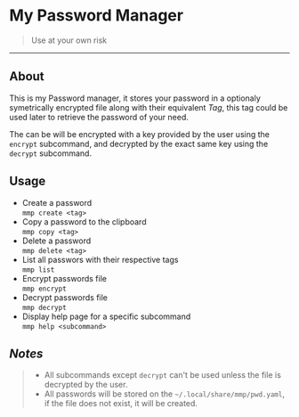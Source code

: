 # My Password Manager
> Use at your own risk
___
## About
This is my Password manager, it stores your password in a optionaly symetrically encrypted file along with their equivalent *Tag*, this tag could be used later to retrieve the password of your need.    

The can be will be encrypted with a key provided by the user using the `encrypt` subcommand, and decrypted by the exact same key using the `decrypt` subcommand.  
## Usage
- Create a password   
`mmp create <tag>`    
- Copy a password to the clipboard  
`mmp copy <tag>`
- Delete a password  
`mmp delete <tag>`  
- List all passwors with their respective tags  
`mmp list`  
- Encrypt passwords file  
`mmp encrypt`  
- Decrypt passwords file  
`mmp decrypt`  
- Display help page for a specific subcommand  
`mmp help <subcommand>`    

## _Notes_ 
> - All subcommands except `decrypt` can't be used unless the file is decrypted by the user.    
> - All passwords will be stored on the `~/.local/share/mmp/pwd.yaml`, if the file does not exist, it will be created.